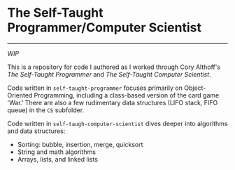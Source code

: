 # The Self-Taught Programmer/Computer Scientist

---

_WIP_

This is a repository for code I authored as I worked through Cory Althoff's _The Self-Taught Programmer_ and _The 
Self-Taught Computer Scientist_.

Code written in `self-taught-programmer` focuses primarily on Object-Oriented Programming, including a class-based 
version of the card game 'War.' There are also a few rudimentary data structures (LIFO stack, FIFO queue) in the `CS` 
subfolder.

Code written in `self-taugh-computer-scientist` dives deeper into algorithms and data structures:
* Sorting: bubble, insertion, merge, quicksort
* String and math algorithms
* Arrays, lists, and linked lists